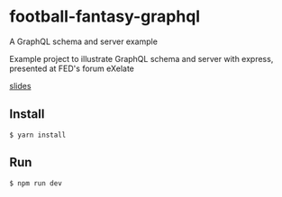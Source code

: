 # football-fantasy-graphql
A GraphQL schema and server example 


Example project to illustrate GraphQL schema and server with express, presented at FED's forum eXelate

[slides](https://speakerdeck.com/oferitz/graphql-introduction "slides")
## Install

```
$ yarn install
```

## Run

```
$ npm run dev
```